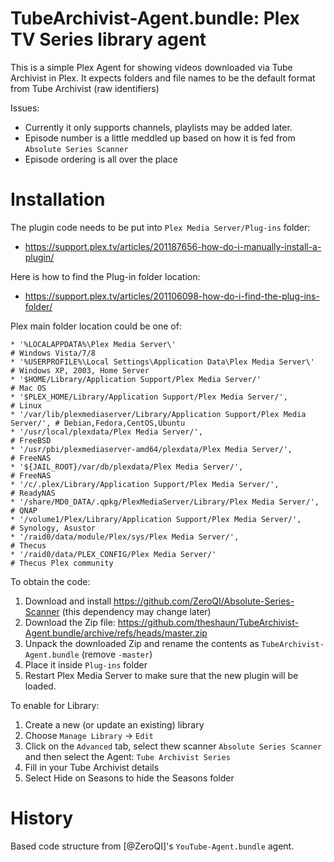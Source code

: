 # TubeArchivist-Agent.bundle: Plex TV Series library agent

This is a simple Plex Agent for showing videos downloaded via Tube Archivist in Plex.
It expects folders and file names to be the default format from Tube Archivist (raw identifiers)

Issues:
 - Currently it only supports channels, playlists may be added later.
 - Episode number is a little meddled up based on how it is fed from `Absolute Series Scanner`
 - Episode ordering is all over the place

Installation
============

The plugin code needs to be put into `Plex Media Server/Plug-ins` folder:
- https://support.plex.tv/articles/201187656-how-do-i-manually-install-a-plugin/

Here is how to find the Plug-in folder location:
- https://support.plex.tv/articles/201106098-how-do-i-find-the-plug-ins-folder/

Plex main folder location could be one of:

    * '%LOCALAPPDATA%\Plex Media Server\'                                        # Windows Vista/7/8
    * '%USERPROFILE%\Local Settings\Application Data\Plex Media Server\'         # Windows XP, 2003, Home Server
    * '$HOME/Library/Application Support/Plex Media Server/'                     # Mac OS
    * '$PLEX_HOME/Library/Application Support/Plex Media Server/',               # Linux
    * '/var/lib/plexmediaserver/Library/Application Support/Plex Media Server/', # Debian,Fedora,CentOS,Ubuntu
    * '/usr/local/plexdata/Plex Media Server/',                                  # FreeBSD
    * '/usr/pbi/plexmediaserver-amd64/plexdata/Plex Media Server/',              # FreeNAS
    * '${JAIL_ROOT}/var/db/plexdata/Plex Media Server/',                         # FreeNAS
    * '/c/.plex/Library/Application Support/Plex Media Server/',                 # ReadyNAS
    * '/share/MD0_DATA/.qpkg/PlexMediaServer/Library/Plex Media Server/',        # QNAP
    * '/volume1/Plex/Library/Application Support/Plex Media Server/',            # Synology, Asustor
    * '/raid0/data/module/Plex/sys/Plex Media Server/',                          # Thecus
    * '/raid0/data/PLEX_CONFIG/Plex Media Server/'                               # Thecus Plex community

To obtain the code:
1. Download and install https://github.com/ZeroQI/Absolute-Series-Scanner (this dependency may change later)
1. Download the Zip file: https://github.com/theshaun/TubeArchivist-Agent.bundle/archive/refs/heads/master.zip
1. Unpack the downloaded Zip and rename the contents as `TubeArchivist-Agent.bundle` (remove `-master`)
1. Place it inside `Plug-ins` folder
1. Restart Plex Media Server to make sure that the new plugin will be loaded.

To enable for Library:
1. Create a new (or update an existing) library
2. Choose `Manage Library` -> `Edit`
3. Click on the `Advanced` tab, select thew scanner `Absolute Series Scanner` and then select the Agent: `Tube Archivist Series`
4. Fill in your Tube Archivist details
5. Select Hide on Seasons to hide the Seasons folder

History
=======

Based code structure from [@ZeroQI]'s `YouTube-Agent.bundle` agent.
